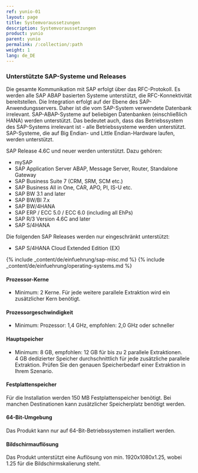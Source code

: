 ```yaml
---
ref: yunio-01
layout: page
title: Systemvoraussetzungen
description: Systemvoraussetzungen
product: yunio
parent: yunio
permalink: /:collection/:path
weight: 1
lang: de_DE
---
```


### Unterstützte SAP-Systeme und Releases
Die gesamte Kommunikation mit SAP erfolgt über das RFC-Protokoll. 
Es werden alle SAP ABAP basierten Systeme unterstützt, die RFC-Konnektivität bereitstellen.
Die Integration erfolgt auf der Ebene des SAP-Anwendungsservers. 
Daher ist die vom SAP-System verwendete Datenbank irrelevant. SAP-ABAP-Systeme auf beliebigen Datenbanken (einschließlich HANA) werden unterstützt. 
Das bedeutet auch, dass das Betriebssystem des SAP-Systems irrelevant ist - alle Betriebssysteme werden unterstützt.
SAP-Systeme, die auf Big Endian- und Little Endian-Hardware laufen, werden unterstützt.

SAP Release 4.6C und neuer werden unterstützt. Dazu gehören:<br/> 
* mySAP	
* SAP Application Server ABAP, Message Server, Router, Standalone Gateway
* SAP Business Suite 7 (CRM, SRM, SCM etc.)
* SAP Business All in One, CAR, APO, PI, IS-U etc.
* SAP BW 3.1 and later
* SAP BW/BI 7.x
* SAP BW/4HANA
* SAP ERP / ECC 5.0 / ECC 6.0 (including all EhPs)
* SAP R/3 Version 4.6C and later
* SAP S/4HANA

Die folgenden SAP Releases werden nur eingeschränkt unterstützt:
- SAP S/4HANA Cloud Extended Edition (EX)

{% include _content/de/einfuehrung/sap-misc.md %}
{% include _content/de/einfuehrung/operating-systems.md %}


#### Prozessor-Kerne
- Minimum: 2 Kerne. 
Für jede weitere parallele Extraktion wird ein zusätzlicher Kern benötigt. 


#### Prozessorgeschwindigkeit   
- Minimum: Prozessor: 1,4 GHz, empfohlen: 2,0 GHz oder schneller

#### Hauptspeicher
- Minimum: 8 GB, empfohlen: 12 GB für bis zu 2 parallele Extraktionen.<br> 4 GB dedizierter Speicher durchschnittlich für jede zusätzliche parallele Extraktion.
Prüfen Sie den genauen Speicherbedarf einer Extraktion in Ihrem Szenario.

<!---Der Speicherverbrauch hängt von vielen Faktoren ab, einschließlich Komponententyp (d.h. Table, Extractor oder BW Query), Anzahl der Spalten und Anzahl der Zeilen in jedem Datenpaket (d.h. Paketgröße). <br> 
Beispielsweise benötigt die BW-Cube-Komponente für die Extraktion und Verarbeitung der Daten mehr Hauptspeicherplatz als z.B. die Tabellenkomponente für die gleiche Datenmenge.--->

#### Festplattenspeicher
Für die Installation werden 150 MB Festplattenspeicher benötigt.
Bei manchen Destinationen kann zusätzlicher Speicherplatz benötigt werden.

#### 64-Bit-Umgebung	
Das Produkt kann nur auf 64-Bit-Betriebssystemen installiert werden.

#### Bildschirmauflösung
Das Produkt unterstützt eine Auflösung von min. 1920x1080x1.25, wobei 1.25 für die Bildschirmskalierung steht.

